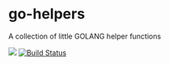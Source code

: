 # go-helpers
A collection of little GOLANG helper functions 

[![](https://img.shields.io/badge/godoc-reference-5272B4.svg?style=flat-square)](https://godoc.org/github.com/myENA/go-helpers)
[![Build Status](https://travis-ci.org/myENA/go-helpers.svg?branch=master)](https://travis-ci.org/myENA/go-helpers)
